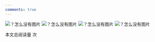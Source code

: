 ```yaml
---
comments: true
---
```



![？怎么没有图片](../figures/EE2003F_页面_56.png)
![？怎么没有图片](../figures/EE2003F_页面_57.png)
![？怎么没有图片](../figures/EE2003F_页面_58.png)
![？怎么没有图片](../figures/EE2003F_页面_59.png)


<span id="busuanzi_container_page_pv">本文总阅读量 <span id="busuanzi_value_page_pv"></span> 次</span>